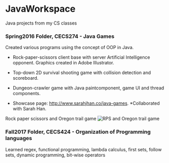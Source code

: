 # JavaWorkspace
Java projects from my CS classes

### Spring2016 Folder, CECS274 - Java Games
Created various programs using the concept of OOP in Java.

- Rock-paper-scissors client base with server Artificial Intelligence opponent. Graphics created in Adobe Illustrator.

- Top-down 2D survival shooting game with collision detection and scoreboard.

- Dungeon-crawler game with Java paintcomponent, game UI and thread components.

- Showcase page: http://www.sarahjhan.co/java-games. *Collaborated with Sarah Han.

Rock paper scissors and Oregon trail game
![RPS and Oregon trail game](https://pro2-bar-s3-cdn-cf6.myportfolio.com/17caec31c47fbc3e14f448378b983ac0/af46e07448f219c99da5b052_rw_1200.png?h=ac1213762779802d2b2c0c1a41d3a634)

### Fall2017 Folder, CECS424 - Organization of Programming languages
Learned regex, functional programming, lambda calculus, first sets, follow sets, dynamic programming, bit-wise operators
